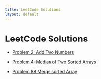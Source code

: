 ```yaml
---
title: LeetCode Solutions
layout: default
---
```


# LeetCode Solutions

- [Problem 2: Add Two Numbers](./assets/LeetCode/Problem2.md)

- [Problem 4: Median of Two Sorted Arrays](./assets/LeetCode/Problem4.md)

- [Problem 88 Merge sorted Array](./assets/LeetCode/Problem88.md)
